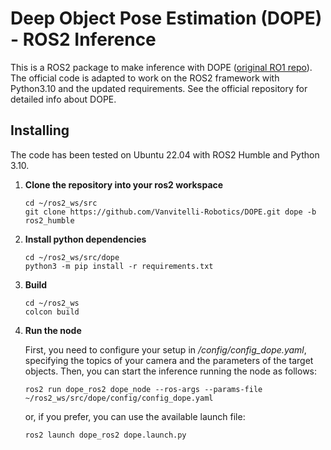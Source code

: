 # Deep Object Pose Estimation (DOPE) - ROS2 Inference

This is a ROS2 package to make inference with DOPE ([original RO1 repo](https://github.com/NVlabs/Deep_Object_Pose/tree/master)). The official code is adapted to work on the ROS2 framework with Python3.10 and the updated requirements. See the official repository for detailed info about DOPE.

## Installing

The code has been tested on Ubuntu 22.04 with ROS2 Humble and Python 3.10. 

1. **Clone the repository into your ros2 workspace**
    ```
    cd ~/ros2_ws/src
    git clone https://github.com/Vanvitelli-Robotics/DOPE.git dope -b ros2_humble
    ```

2. **Install python dependencies**
    ```
    cd ~/ros2_ws/src/dope
    python3 -m pip install -r requirements.txt
    ```
    
3. **Build**
    ```
    cd ~/ros2_ws
    colcon build
    ```
    
4. **Run the node**

   First, you need to configure your setup in */config/config_dope.yaml*, specifying the topics of your camera and the parameters of the target objects. Then, you can start the inference running the
   node as follows:
    ```
    ros2 run dope_ros2 dope_node --ros-args --params-file ~/ros2_ws/src/dope/config/config_dope.yaml
    ```
   or, if you prefer, you can use the available launch file:
      ```
    ros2 launch dope_ros2 dope.launch.py
    ```
   

